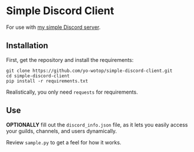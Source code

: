 # Simple Discord Client

For use with [my simple Discord server](https://github.com/yo-wotop/simple-discord-server).

## Installation

First, get the repository and install the requirements: 

```
git clone https://github.com/yo-wotop/simple-discord-client.git
cd simple-discord-client
pip install -r requirements.txt
```

Realistically, you only need `requests` for requirements.

## Use

**OPTIONALLY** fill out the `discord_info.json` file, as it lets you easily access your guilds, channels, and users dynamically. 

Review `sample.py` to get a feel for how it works.
